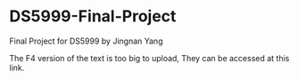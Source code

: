 # DS5999-Final-Project
Final Project for DS5999 by Jingnan Yang

The F4 version of the text is too big to upload,
They can be accessed at this link.
